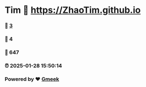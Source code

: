 # Tim :link: https://ZhaoTim.github.io 
### :page_facing_up: [3](https://ZhaoTim.github.io/tag.html) 
### :speech_balloon: 4 
### :hibiscus: 647 
### :alarm_clock: 2025-01-28 15:50:14 
### Powered by :heart: [Gmeek](https://github.com/Meekdai/Gmeek)
